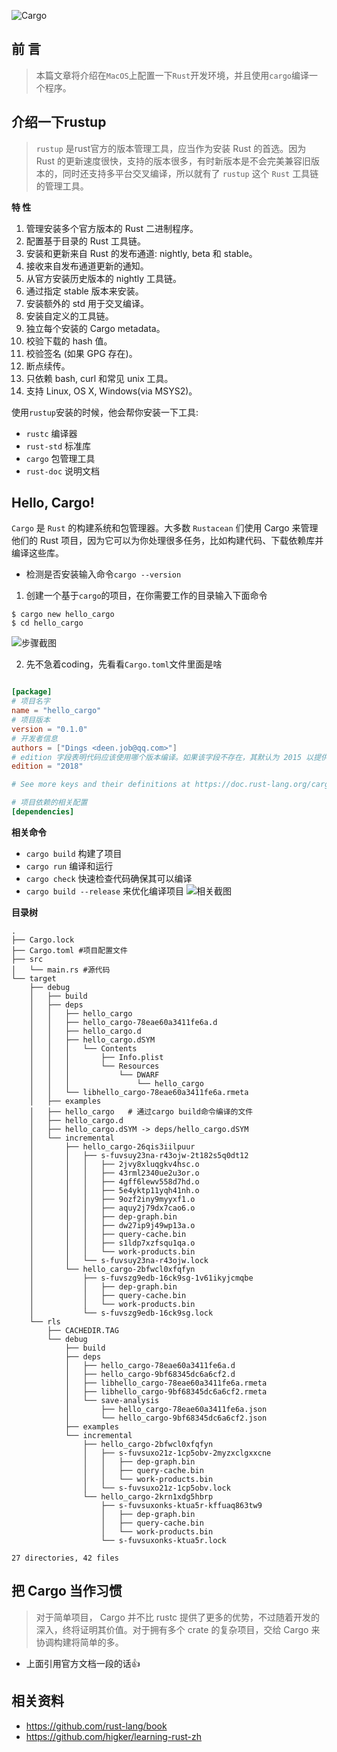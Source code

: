 
![Cargo](https://static01.imgkr.com/temp/8af5f61aeea5498a95e2ca6cdf777f75.png)


## 前 言

> 本篇文章将介绍在`MacOS`上配置一下`Rust`开发环境，并且使用`cargo`编译一个程序。

## 介绍一下rustup

> `rustup` 是rust官方的版本管理工具，应当作为安装 Rust 的首选。因为 Rust 的更新速度很快，支持的版本很多，有时新版本是不会完美兼容旧版本的，同时还支持多平台交叉编译，所以就有了 `rustup` 这个 `Rust` 工具链的管理工具。

**特 性** 

  1. 管理安装多个官方版本的 Rust 二进制程序。
  2. 配置基于目录的 Rust 工具链。
  3. 安装和更新来自 Rust 的发布通道: nightly, beta 和 stable。
  4. 接收来自发布通道更新的通知。
  5. 从官方安装历史版本的 nightly 工具链。
  6. 通过指定 stable 版本来安装。
  7. 安装额外的 std 用于交叉编译。
  8. 安装自定义的工具链。
  9. 独立每个安装的 Cargo metadata。
  10. 校验下载的 hash 值。
  11. 校验签名 (如果 GPG 存在)。
  12. 断点续传。
  13. 只依赖 bash, curl 和常见 unix 工具。
  14. 支持 Linux, OS X, Windows(via MSYS2)。

使用`rustup`安装的时候，他会帮你安装一下工具:

-  `rustc` 编译器
- `rust-std` 标准库
- `cargo` 包管理工具
-  `rust-doc` 说明文档

## Hello, Cargo!

`Cargo` 是 `Rust` 的构建系统和包管理器。大多数 `Rustacean` 们使用 Cargo 来管理他们的 Rust 项目，因为它可以为你处理很多任务，比如构建代码、下载依赖库并编译这些库。

- 检测是否安装输入命令`cargo --version`

1. 创建一个基于`cargo`的项目，在你需要工作的目录输入下面命令

``` shell
$ cargo new hello_cargo
$ cd hello_cargo
```
![步骤截图](https://tva1.sinaimg.cn/large/008eGmZEgy1gmm424ai02j30vl0ozth6.jpg)

2. 先不急着coding，先看看`Cargo.toml`文件里面是啥

```toml

[package]
# 项目名字
name = "hello_cargo"
# 项目版本
version = "0.1.0"
# 开发者信息
authors = ["Dings <deen.job@qq.com>"]
# edition 字段表明代码应该使用哪个版本编译。如果该字段不存在，其默认为 2015 以提供后向兼容性
edition = "2018"

# See more keys and their definitions at https://doc.rust-lang.org/cargo/reference/manifest.html

# 项目依赖的相关配置
[dependencies]

```
**相关命令**
- `cargo build`  构建了项目
- `cargo run`    编译和运行
- `cargo check`  快速检查代码确保其可以编译
- `cargo build --release` 来优化编译项目
![相关截图](https://tva1.sinaimg.cn/large/008eGmZEgy1gmm4okc7g4j30vi0ew76r.jpg)

**目录树**
```shell
.
├── Cargo.lock
├── Cargo.toml #项目配置文件
├── src
│   └── main.rs #源代码
└── target  
    ├── debug
    │   ├── build
    │   ├── deps
    │   │   ├── hello_cargo
    │   │   ├── hello_cargo-78eae60a3411fe6a.d
    │   │   ├── hello_cargo.d
    │   │   ├── hello_cargo.dSYM
    │   │   │   └── Contents
    │   │   │       ├── Info.plist
    │   │   │       └── Resources
    │   │   │           └── DWARF
    │   │   │               └── hello_cargo
    │   │   └── libhello_cargo-78eae60a3411fe6a.rmeta
    │   ├── examples
    │   ├── hello_cargo   # 通过cargo build命令编译的文件
    │   ├── hello_cargo.d
    │   ├── hello_cargo.dSYM -> deps/hello_cargo.dSYM
    │   └── incremental
    │       ├── hello_cargo-26qis3iilpuur
    │       │   ├── s-fuvsuy23na-r43ojw-2t182s5q0dt12
    │       │   │   ├── 2jvy8xluqgkv4hsc.o
    │       │   │   ├── 43rml2340ue2u3or.o
    │       │   │   ├── 4gff6lewv558d7hd.o
    │       │   │   ├── 5e4yktp11yqh41nh.o
    │       │   │   ├── 9ozf2iny9myyxf1.o
    │       │   │   ├── aquy2j79dx7cao6.o
    │       │   │   ├── dep-graph.bin
    │       │   │   ├── dw27ip9j49wp13a.o
    │       │   │   ├── query-cache.bin
    │       │   │   ├── s1ldp7xzfsqu1qa.o
    │       │   │   └── work-products.bin
    │       │   └── s-fuvsuy23na-r43ojw.lock
    │       └── hello_cargo-2bfwcl0xfqfyn
    │           ├── s-fuvszg9edb-16ck9sg-1v61ikyjcmqbe
    │           │   ├── dep-graph.bin
    │           │   ├── query-cache.bin
    │           │   └── work-products.bin
    │           └── s-fuvszg9edb-16ck9sg.lock
    └── rls
        ├── CACHEDIR.TAG
        └── debug
            ├── build
            ├── deps
            │   ├── hello_cargo-78eae60a3411fe6a.d
            │   ├── hello_cargo-9bf68345dc6a6cf2.d
            │   ├── libhello_cargo-78eae60a3411fe6a.rmeta
            │   ├── libhello_cargo-9bf68345dc6a6cf2.rmeta
            │   └── save-analysis
            │       ├── hello_cargo-78eae60a3411fe6a.json
            │       └── hello_cargo-9bf68345dc6a6cf2.json
            ├── examples
            └── incremental
                ├── hello_cargo-2bfwcl0xfqfyn
                │   ├── s-fuvsuxo21z-1cp5obv-2myzxclgxxcne
                │   │   ├── dep-graph.bin
                │   │   ├── query-cache.bin
                │   │   └── work-products.bin
                │   └── s-fuvsuxo21z-1cp5obv.lock
                └── hello_cargo-2krn1xdg5hbrp
                    ├── s-fuvsuxonks-ktua5r-kffuaq863tw9
                    │   ├── dep-graph.bin
                    │   ├── query-cache.bin
                    │   └── work-products.bin
                    └── s-fuvsuxonks-ktua5r.lock

27 directories, 42 files
```
## 把 Cargo 当作习惯
> 对于简单项目， Cargo 并不比 rustc 提供了更多的优势，不过随着开发的深入，终将证明其价值。对于拥有多个 crate 的复杂项目，交给 Cargo 来协调构建将简单的多。

- 上面引用官方文档一段的话👍

## 相关资料

- https://github.com/rust-lang/book
- https://github.com/higker/learning-rust-zh